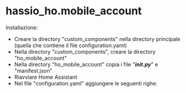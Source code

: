 # hassio_ho.mobile_account

Installazione:
- Creare la directory "custom_components" nella directory principale (quella che contiene il file configuration.yaml)
- Nella directory "custom_components", creare la directory "ho_mobile_account"
- Nella directory "ho_mobile_account" copia i file "___init.py___" e "manifest.json"
- Riavviare Home Assistant
- Nel file "configuration.yaml" aggiungere le seguenti righe:
